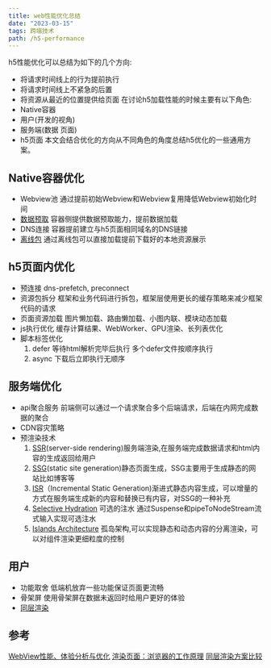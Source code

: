 ```yaml
---
title: web性能优化总结
date: "2023-03-15"
tags: 跨端技术
path: /h5-performance
---
```


h5性能优化可以总结为如下的几个方向:
* 将请求时间线上的行为提前执行
* 将请求时间线上不紧急的后置
* 将资源从最近的位置提供给页面
在讨论h5加载性能的时候主要有以下角色:
* Native容器
* 用户(开发的视角)
* 服务端(数据 页面)
* h5页面
本文会结合优化的方向从不同角色的角度总结h5优化的一些通用方案。

## Native容器优化
* Webview池 通过提前初始Webview和Webview复用降低Webview初始化时间
* [数据预取](https://icantunderstand.github.io/blog/cross-platform-prefetch) 容器侧提供数据预取能力，提前数据加载
* DNS连接 容器提前建立与h5页面相同域名的DNS链接
* [离线包](https://icantunderstand.github.io/blog/cross-platform-offline) 通过离线包可以直接加载提前下载好的本地资源展示

## h5页面内优化
* 预连接 dns-prefetch, preconnect
* 资源包拆分 框架和业务代码进行拆包，框架层使用更长的缓存策略来减少框架代码的请求
* 页面资源加载 图片懒加载、路由懒加载、小图内联、模块动态加载
* js执行优化 缓存计算结果、WebWorker、GPU渲染、长列表优化 
* 脚本标签优化 
    1. defer 等待html解析完毕后执行 多个defer文件按顺序执行
    2. async 下载后立即执行无顺序 

## 服务端优化
* api聚合服务 前端侧可以通过一个请求聚合多个后端请求，后端在内网完成数据的聚合
* CDN容灾策略
* 预渲染技术 
    1. [SSR](https://www.patterns.dev/posts/server-side-rendering)(server-side rendering)服务端渲染,在服务端完成数据请求和html内容的生成返回给用户
    2. [SSG](https://www.patterns.dev/posts/static-rendering)(static site generation)静态页面生成，SSG主要用于生成静态的网站比如博客等
    3. [ISR](https://www.patterns.dev/posts/incremental-static-rendering)（Incremental Static Generation)渐进式静态内容生成，可以增量的方式在服务端生成新的内容和替换已有内容，对SSG的一种补充
    4. [Selective Hydration](https://www.patterns.dev/posts/react-selective-hydration) 可选的注水 通过Suspense和pipeToNodeStream流式输入实现可选注水
    5. [Islands Architecture](https://www.patterns.dev/posts/islands-architecture) 孤岛架构,可以实现静态和动态内容的分离渲染，可以对组件渲染更细粒度的控制

## 用户
* 功能取舍 低端机放弃一些功能保证页面更流畅
* 骨架屏 使用骨架屏在数据未返回时给用户更好的体验
* [同层渲染](https://blog.ihanai.com/2020/12/comparison-of-solution-for-same-layer-render.html)

## 参考
[WebView性能、体验分析与优化](https://tech.meituan.com/2017/06/09/webviewperf.html)
[渲染页面：浏览器的工作原理](https://developer.mozilla.org/zh-CN/docs/Web/Performance/How_browsers_work)
[同层渲染方案比较](https://blog.ihanai.com/2020/12/comparison-of-solution-for-same-layer-render.html)